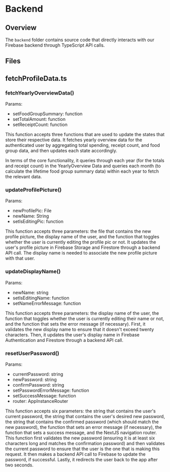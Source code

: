 # Backend

## Overview

The `backend` folder contains source code that directly interacts with our Firebase backend through TypeScript API calls.

## Files

## fetchProfileData.ts

### fetchYearlyOverviewData()

Params:

- setFoodGroupSummary: function
- setTotalAmount: function
- setReceiptCount: function

This function accepts three functions that are used to update the states that store their respective data. It fetches yearly overview data for the authenticated user by aggregating total spending, receipt count, and food group data, and then updates each state accordingly.

In terms of the core functionality, it queries through each year (for the totals and receipt count) in the YearlyOverview Data and queries each month (to calculate the lifetime food group summary data) within each year to fetch the relevant data.

### updateProfilePicture()

Params:

- newProfilePic: File
- newName: String
- setIsEditingPic: function

This function accepts three parameters: the file that contains the new profile picture, the display name of the user, and the function that toggles whether the user is currently editing the profile pic or not. It updates the user's profile picture in Firebase Storage and Firestore through a backend API call. The display name is needed to associate the new profile picture with that user.

### updateDisplayName()

Params:

- newName: string
- setIsEditingName: function
- setNameErrorMessage: function

This function accepts three parameters: the display name of the user, the function that toggles whether the user is currently editing their name or not, and the function that sets the error message (if necessary). First, it validates the new display name to ensure that it doesn't exceed twenty characters. Then, it updates the user's display name in Firebase Authentication and Firestore through a backend API call.

### resetUserPassword()

Params:

- currentPassword: string
- newPassword: string
- confirmPassword: string
- setPasswordErrorMessage: function
- setSuccessMessage: function
- router: AppInstanceRouter

This function accepts six parameters: the string that contains the user's current password, the string that contains the user's desired new password, the string that contains the confirmed password (which should match the new password), the function that sets an error message (if necessary), the function that sets a success message, and the NextJS navigation router. This function first validates the new password (ensuring it is at least six characters long and matches the confirmation password) and then validates the current password to ensure that the user is the one that is making this request. It then makes a backend API call to Firebase to update the password, if successful. Lastly, it redirects the user back to the app after two seconds.
